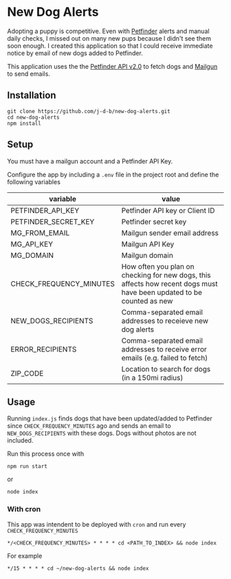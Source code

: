 # New Dog Alerts
Adopting a puppy is competitive. Even with [Petfinder](https://www.petfinder.com) alerts and manual daily checks, I missed out on many new pups because I didn't see them soon enough. I created this application so that I could receive immediate notice by email of new dogs added to Petfinder.

This application uses the the [Petfinder API v2.0](https://www.petfinder.com/developers/v2/docs/) to fetch dogs and [Mailgun](https://www.mailgun.com/) to send emails.

## Installation

```shell
git clone https://github.com/j-d-b/new-dog-alerts.git
cd new-dog-alerts
npm install
```

## Setup
You must have a mailgun account and a Petfinder API Key.

Configure the app by including a `.env` file in the project root and define the following variables

variable | value
--- | ---
PETFINDER_API_KEY | Petfinder API key or Client ID
PETFINDER_SECRET_KEY | Petfinder secret key
MG_FROM_EMAIL | Mailgun sender email address
MG_API_KEY | Mailgun API Key
MG_DOMAIN | Mailgun domain
CHECK_FREQUENCY_MINUTES | How often you plan on checking for new dogs, this affects how recent dogs must have been updated to be counted as new
NEW_DOGS_RECIPIENTS | Comma-separated email addresses to receieve new dog alerts
ERROR_RECIPIENTS | Comma-separated email addresses to receive error emails (e.g. failed to fetch)
ZIP_CODE | Location to search for dogs (in a 150mi radius)

## Usage
Running `index.js` finds dogs that have been updated/added to Petfinder since `CHECK_FREQUENCY_MINUTES` ago and sends an email to `NEW_DOGS_RECIPIENTS` with these dogs. Dogs without photos are not included.

Run this process once with

```shell
npm run start
```

or

```shell
node index
```

### With cron
This app was intendent to be deployed with `cron` and run every `CHECK_FREQUENCY_MINUTES`

```shell
*/<CHECK_FREQUENCY_MINUTES> * * * * cd <PATH_TO_INDEX> && node index
```

For example

```shell
*/15 * * * * cd ~/new-dog-alerts && node index
```
